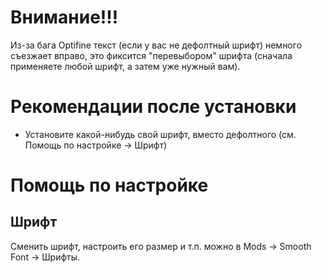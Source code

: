 # Внимание!!!
Из-за бага Optifine текст (если у вас не дефолтный шрифт) немного съезжает вправо, это фиксится "перевыбором" шрифта (сначала применяете любой шрифт, а затем уже нужный вам).


# Рекомендации после установки
- Установите какой-нибудь свой шрифт, вместо дефолтного (см. Помощь по настройке -> Шрифт)


# Помощь по настройке
## Шрифт
Сменить шрифт, настроить его размер и т.п. можно в Mods -> Smooth Font -> Шрифты.
